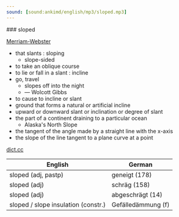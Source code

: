 ```yaml
---
sound: [sound:ankimd/english/mp3/sloped.mp3]
---
```


\### sloped

[Merriam-Webster](https://www.merriam-webster.com/dictionary/sloped)

- that slants : sloping
    - slope-sided
- to take an oblique course
- to lie or fall in a slant : incline
- go, travel
    - slopes off into the night
    - — Wolcott Gibbs
- to cause to incline or slant
- ground that forms a natural or artificial incline
- upward or downward slant or inclination or degree of slant
- the part of a continent draining to a particular ocean
    - Alaska's North Slope
- the tangent of the angle made by a straight line with the x-axis
- the slope of the line tangent to a plane curve at a point

[dict.cc](https://www.dict.cc/sloped)

| English        | German       |
| -------------- | ------------ |
| sloped (adj, pastp) | geneigt (178) |
| sloped (adj) | schräg (158) |
| sloped (adj) | abgeschrägt (14) |
| sloped / slope insulation (constr.) | Gefälledämmung (f) |
